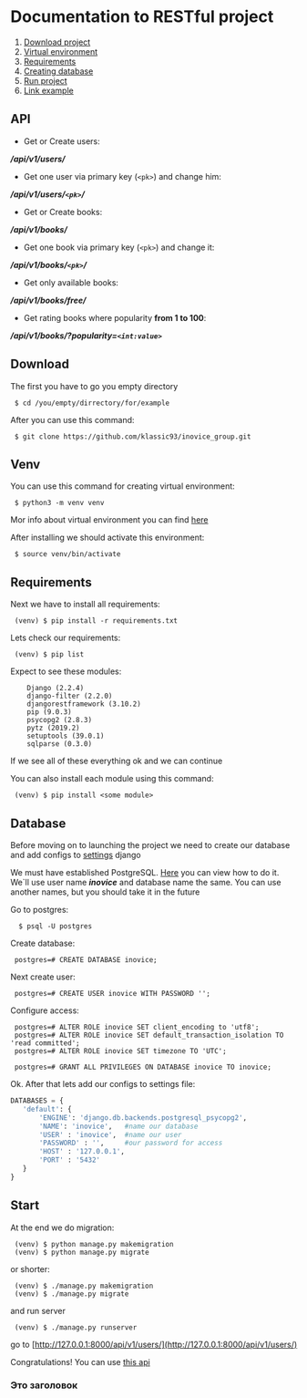 Documentation to RESTful project
=============

1. [Download project](#Download)
2. [Virtual environment](#Venv)
3. [Requirements](#Requirements)
4. [Creating database](#Database)
4. [Run project](#Start)
4. [Link example](#Это-заголовок)

## API

* Get or Create users:

***/api/v1/users/***
     
* Get one user via primary key (```<pk>```) and change him:

***/api/v1/users/```<pk>```/***
     
* Get or Create books:

***/api/v1/books/***
     
* Get one book via primary key (```<pk>```) and change it:

***/api/v1/books/```<pk>```/***
     
     
* Get only available books:

***/api/v1/books/free/***
     
* Get rating books where popularity **from 1 to 100**:

***/api/v1/books/?popularity=```<int:value>```***


## Download
The first you have to go you empty directory

     $ cd /you/empty/dirrectory/for/example

After you can use this command:
     
     $ git clone https://github.com/klassic93/inovice_group.git
     
## Venv

You can use this command for creating virtual environment:

     $ python3 -m venv venv
     
Mor info about virtual environment you can find [here](https://docs.python.org/3/library/venv.html)

After installing we should activate this environment:

     $ source venv/bin/activate
## Requirements

Next we have to install all requirements:

     (venv) $ pip install -r requirements.txt
     
Lets check our requirements:

     (venv) $ pip list
     
Expect to see these modules:

        Django (2.2.4)
        django-filter (2.2.0)
        djangorestframework (3.10.2)
        pip (9.0.3)
        psycopg2 (2.8.3)
        pytz (2019.2)
        setuptools (39.0.1)
        sqlparse (0.3.0)

If we see all of these everything ok and we can continue

You can also install each module using this command:
     
     (venv) $ pip install <some module>
## Database
Before moving on to launching the project we need to create our database
and add configs to [settings](https://github.com/klassic93/inovice_group/blob/master/inovice_group/settings.py)
 django
 
 We must have established PostgreSQL. [Here](https://www.godaddy.com/garage/how-to-install-postgresql-on-ubuntu-14-04/)
 you can view how to do it. We`ll use user name ***inovice*** and database name the same.
 You can use another names, but you should take it in the future
 
 Go to postgres:
      
      $ psql -U postgres
      
Create database:

     postgres=# CREATE DATABASE inovice;
      
Next create user:

     postgres=# CREATE USER inovice WITH PASSWORD '';
     
Configure access:
     
     postgres=# ALTER ROLE inovice SET client_encoding to 'utf8';
     postgres=# ALTER ROLE inovice SET default_transaction_isolation TO 'read committed';
     postgres=# ALTER ROLE inovice SET timezone TO 'UTC';
     
     postgres=# GRANT ALL PRIVILEGES ON DATABASE inovice TO inovice;

Ok. After that lets add our configs to settings file:
 
 ```python
DATABASES = {
    'default': {
        'ENGINE': 'django.db.backends.postgresql_psycopg2',
        'NAME': 'inovice',   #name our database
        'USER' : 'inovice',  #name our user
        'PASSWORD' : '',     #our password for access
        'HOST' : '127.0.0.1',
        'PORT' : '5432'
    }
}
```

## Start
At the end we do migration:

     (venv) $ python manage.py makemigration
     (venv) $ python manage.py migrate

or shorter:

     (venv) $ ./manage.py makemigration
     (venv) $ ./manage.py migrate
     
and run server

     (venv) $ ./manage.py runserver
     
go to [http://127.0.0.1:8000/api/v1/users/](http://127.0.0.1:8000/api/v1/users/)

Congratulations! You can use [this api](#API)

### Это заголовок
